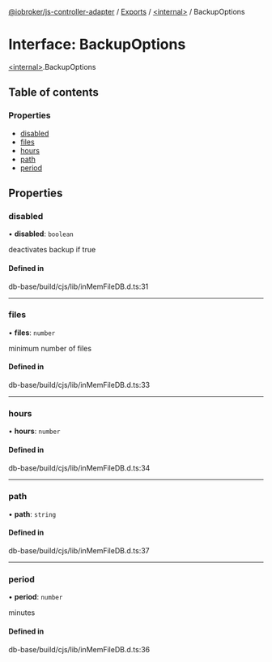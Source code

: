 [@iobroker/js-controller-adapter](../README.md) / [Exports](../modules.md) / [\<internal\>](../modules/internal_.md) / BackupOptions

# Interface: BackupOptions

[\<internal\>](../modules/internal_.md).BackupOptions

## Table of contents

### Properties

- [disabled](internal_.BackupOptions.md#disabled)
- [files](internal_.BackupOptions.md#files)
- [hours](internal_.BackupOptions.md#hours)
- [path](internal_.BackupOptions.md#path)
- [period](internal_.BackupOptions.md#period)

## Properties

### disabled

• **disabled**: `boolean`

deactivates backup if true

#### Defined in

db-base/build/cjs/lib/inMemFileDB.d.ts:31

___

### files

• **files**: `number`

minimum number of files

#### Defined in

db-base/build/cjs/lib/inMemFileDB.d.ts:33

___

### hours

• **hours**: `number`

#### Defined in

db-base/build/cjs/lib/inMemFileDB.d.ts:34

___

### path

• **path**: `string`

#### Defined in

db-base/build/cjs/lib/inMemFileDB.d.ts:37

___

### period

• **period**: `number`

minutes

#### Defined in

db-base/build/cjs/lib/inMemFileDB.d.ts:36
